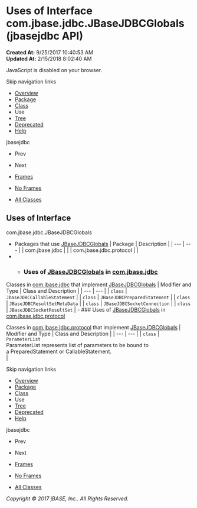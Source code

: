 # Uses of Interface com.jbase.jdbc.JBaseJDBCGlobals (jbasejdbc   API)

**Created At:** 9/25/2017 10:40:53 AM  
**Updated At:** 2/15/2018 8:02:40 AM  

<!--<br>    try {<br>        if (location.href.indexOf('is-external=true') == -1) {<br>            parent.document.title="Uses of Interface com.jbase.jdbc.JBaseJDBCGlobals (jbasejdbc   API)";<br>        }<br>    }<br>    catch(err) {<br>    }<br>//-->
JavaScript is disabled on your browser.

Skip navigation links

- [Overview](../../../../overview-summary.html)
- [Package](/39228-jdbc/com_jbase_jdbc_package-summary)
- [Class](/39228-jdbc/com_jbase_jdbc_JBaseJDBCGlobals "interface in com.jbase.jdbc")
- Use
- [Tree](/39228-jdbc/com_jbase_jdbc_package-tree)
- [Deprecated](../../../../deprecated-list.html)
- [Help](../../../../help-doc.html)


jbasejdbc <br>

- Prev
- Next


- [Frames](../../../../index.html?com/jbase/jdbc/class-use//39229-class-use/com_jbase_jdbc_class-use_JBaseJDBCGlobals)
- [No Frames](/39229-class-use/com_jbase_jdbc_class-use_JBaseJDBCGlobals)


- [All Classes](../../../../allclasses-noframe.html)


<!--<br>  allClassesLink = document.getElementById("allclasses\_navbar\_top");<br>  if(window==top) {<br>    allClassesLink.style.display = "block";<br>  }<br>  else {<br>    allClassesLink.style.display = "none";<br>  }<br>  //-->

## Uses of Interface
com.jbase.jdbc.JBaseJDBCGlobals

- Packages that use [JBaseJDBCGlobals](/39228-jdbc/com_jbase_jdbc_JBaseJDBCGlobals "interface in com.jbase.jdbc") | Package | Description |
| --- | --- |
| com.jbase.jdbc |   |
| com.jbase.jdbc.protocol |   |
- - ### Uses of [JBaseJDBCGlobals](/39228-jdbc/com_jbase_jdbc_JBaseJDBCGlobals "interface in com.jbase.jdbc") in [com.jbase.jdbc](/39228-jdbc/com_jbase_jdbc_package-summary)


Classes in [com.jbase.jdbc](/39228-jdbc/com_jbase_jdbc_package-summary) that implement [JBaseJDBCGlobals](/39228-jdbc/com_jbase_jdbc_JBaseJDBCGlobals "interface in com.jbase.jdbc") | Modifier and Type | Class and Description |
| --- | --- |
| `class` | `JbaseJDBCCallableStatement`  |
| `class` | `JBaseJDBCPreparedStatement`  |
| `class` | `JBaseJDBCResultSetMetaData`  |
| `class` | `JBaseJDBCSocketConnection`  |
| `class` | `JBaseJDBCSocketResultSet`  |
    - ### Uses of [JBaseJDBCGlobals](/39228-jdbc/com_jbase_jdbc_JBaseJDBCGlobals "interface in com.jbase.jdbc") in [com.jbase.jdbc.protocol](/39240-protocol/com_jbase_jdbc_protocol_package-summary)


Classes in [com.jbase.jdbc.protocol](/39240-protocol/com_jbase_jdbc_protocol_package-summary) that implement [JBaseJDBCGlobals](/39228-jdbc/com_jbase_jdbc_JBaseJDBCGlobals "interface in com.jbase.jdbc") | Modifier and Type | Class and Description |
| --- | --- |
| `class` | `ParameterList`<br>ParameterList represents list of parameters to be bound to<br> a PreparedStatement or CallableStatement.<br> |

Skip navigation links

- [Overview](../../../../overview-summary.html)
- [Package](/39228-jdbc/com_jbase_jdbc_package-summary)
- [Class](/39228-jdbc/com_jbase_jdbc_JBaseJDBCGlobals "interface in com.jbase.jdbc")
- Use
- [Tree](/39228-jdbc/com_jbase_jdbc_package-tree)
- [Deprecated](../../../../deprecated-list.html)
- [Help](../../../../help-doc.html)


jbasejdbc <br>

- Prev
- Next


- [Frames](../../../../index.html?com/jbase/jdbc/class-use//39229-class-use/com_jbase_jdbc_class-use_JBaseJDBCGlobals)
- [No Frames](/39229-class-use/com_jbase_jdbc_class-use_JBaseJDBCGlobals)


- [All Classes](../../../../allclasses-noframe.html)


<!--<br>  allClassesLink = document.getElementById("allclasses\_navbar\_bottom");<br>  if(window==top) {<br>    allClassesLink.style.display = "block";<br>  }<br>  else {<br>    allClassesLink.style.display = "none";<br>  }<br>  //-->

*Copyright © 2017 jBASE, Inc.. All Rights Reserved.*
